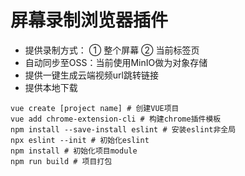 # 屏幕录制浏览器插件
  - 提供录制方式：
    ① 整个屏幕
    ② 当前标签页
  - 自动同步至OSS：当前使用MinIO做为对象存储
  - 提供一键生成云端视频url跳转链接
  - 提供本地下载

```
vue create [project name] # 创建VUE项目
vue add chrome-extension-cli # 构建chrome插件模板
npm install --save-install eslint # 安装eslint非全局
npx eslint --init # 初始化eslint
npm install # 初始化项目module
npm run build # 项目打包
```